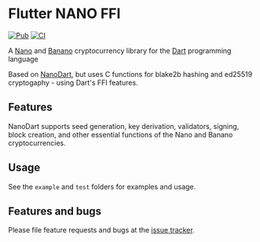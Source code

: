 # Flutter NANO FFI

[![Pub](https://img.shields.io/pub/v/flutter_nano_ffi)](https://pub.dev/packages/flutter_nano_ffi) [![CI](https://github.com/appditto/flutter_nano_ffi/workflows/CI/badge.svg)](https://github.com/appditto/flutter_nano_ffi/actions)

A [Nano](https://nano.org) and [Banano](https://banano.cc) cryptocurrency library for the [Dart](https://dart.dev) programming language

Based on [NanoDart](https://pub.dev/packages/nanodart), but uses C functions for blake2b hashing and ed25519 cryptogaphy - using Dart's FFI features.

## Features

NanoDart supports seed generation, key derivation, validators, signing, block creation, and other essential functions of the Nano and Banano cryptocurrencies.

## Usage

See the `example` and `test` folders for examples and usage.

## Features and bugs

Please file feature requests and bugs at the [issue tracker][tracker].

[tracker]: https://github.com/appditto/flutter_nano_ffi/issues